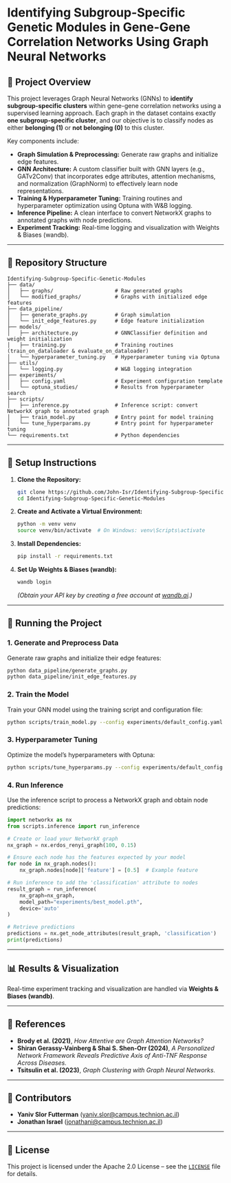 # Identifying Subgroup-Specific Genetic Modules in Gene-Gene Correlation Networks Using Graph Neural Networks

## 📌 Project Overview
This project leverages Graph Neural Networks (GNNs) to **identify subgroup-specific clusters** within gene-gene correlation networks using a supervised learning approach. Each graph in the dataset contains exactly **one subgroup-specific cluster**, and our objective is to classify nodes as either **belonging (1)** or **not belonging (0)** to this cluster.

Key components include:

- **Graph Simulation & Preprocessing:** Generate raw graphs and initialize edge features.
- **GNN Architecture:** A custom classifier built with GNN layers (e.g., GATv2Conv) that incorporates edge attributes, attention mechanisms, and normalization (GraphNorm) to effectively learn node representations.
- **Training & Hyperparameter Tuning:** Training routines and hyperparameter optimization using Optuna with W&B logging.
- **Inference Pipeline:** A clean interface to convert NetworkX graphs to annotated graphs with node predictions.
- **Experiment Tracking:** Real-time logging and visualization with Weights & Biases (wandb).

---

## 📁 Repository Structure
```
Identifying-Subgroup-Specific-Genetic-Modules
├── data/
│   ├── graphs/                    # Raw generated graphs
│   └── modified_graphs/           # Graphs with initialized edge features
├── data_pipeline/
│   ├── generate_graphs.py         # Graph simulation
│   └── init_edge_features.py      # Edge feature initialization
├── models/
│   ├── architecture.py            # GNNClassifier definition and weight initialization
│   ├── training.py                # Training routines (train_on_dataloader & evaluate_on_dataloader)
│   └── hyperparameter_tuning.py   # Hyperparameter tuning via Optuna
├── utils/
│   └── logging.py                 # W&B logging integration
├── experiments/
│   ├── config.yaml                # Experiment configuration template
│   └── optuna_studies/            # Results from hyperparameter search
├── scripts/
│   ├── inference.py               # Inference script: convert NetworkX graph to annotated graph
│   ├── train_model.py             # Entry point for model training
│   └── tune_hyperparams.py        # Entry point for hyperparameter tuning
└── requirements.txt               # Python dependencies
```

---

## 🔧 Setup Instructions

1. **Clone the Repository:**
   ```bash
   git clone https://github.com/John-Isr/Identifying-Subgroup-Specific-Genetic-Modules-Using-GNN.git
   cd Identifying-Subgroup-Specific-Genetic-Modules
   ```

2. **Create and Activate a Virtual Environment:**
   ```bash
   python -m venv venv
   source venv/bin/activate  # On Windows: venv\Scripts\activate
   ```

3. **Install Dependencies:**
   ```bash
   pip install -r requirements.txt
   ```

4. **Set Up Weights & Biases (wandb):**
   ```bash
   wandb login
   ```
   *(Obtain your API key by creating a free account at [wandb.ai](https://wandb.ai/).)*

---

## 🚀 Running the Project

### 1. Generate and Preprocess Data
Generate raw graphs and initialize their edge features:
```bash
python data_pipeline/generate_graphs.py
python data_pipeline/init_edge_features.py
```

### 2. Train the Model
Train your GNN model using the training script and configuration file:
```bash
python scripts/train_model.py --config experiments/default_config.yaml --use_wandb
```

### 3. Hyperparameter Tuning
Optimize the model’s hyperparameters with Optuna:
```bash
python scripts/tune_hyperparams.py --config experiments/default_config.yaml
```

### 4. Run Inference
Use the inference script to process a NetworkX graph and obtain node predictions:
```python
import networkx as nx
from scripts.inference import run_inference

# Create or load your NetworkX graph
nx_graph = nx.erdos_renyi_graph(100, 0.15)

# Ensure each node has the features expected by your model
for node in nx_graph.nodes():
    nx_graph.nodes[node]['feature'] = [0.5]  # Example feature

# Run inference to add the 'classification' attribute to nodes
result_graph = run_inference(
    nx_graph=nx_graph,
    model_path="experiments/best_model.pth",
    device='auto'
)

# Retrieve predictions
predictions = nx.get_node_attributes(result_graph, 'classification')
print(predictions)
```

---

## 📊 Results & Visualization
Real-time experiment tracking and visualization are handled via **Weights & Biases (wandb)**.

---

## 📄 References
- **Brody et al. (2021)**, *How Attentive are Graph Attention Networks?*
- **Shiran Gerassy-Vainberg & Shai S. Shen-Orr (2024)**, *A Personalized Network Framework Reveals Predictive Axis of Anti-TNF Response Across Diseases.*
- **Tsitsulin et al. (2023)**, *Graph Clustering with Graph Neural Networks.*

---

## 🤝 Contributors
- **Yaniv Slor Futterman** (yaniv.slor@campus.technion.ac.il)
- **Jonathan Israel** (jonathani@campus.technion.ac.il)

---

## 📜 License
This project is licensed under the Apache 2.0 License – see the [`LICENSE`](LICENSE) file for details.

